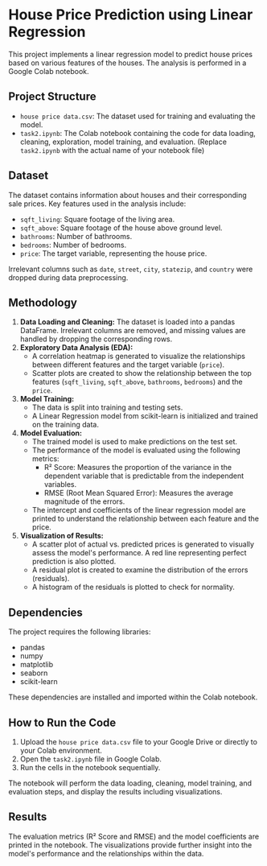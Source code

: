 # House Price Prediction using Linear Regression

This project implements a linear regression model to predict house prices based on various features of the houses. The analysis is performed in a Google Colab notebook.

## Project Structure

-   `house price data.csv`: The dataset used for training and evaluating the model.
-   `task2.ipynb`: The Colab notebook containing the code for data loading, cleaning, exploration, model training, and evaluation. (Replace `task2.ipynb` with the actual name of your notebook file)

## Dataset

The dataset contains information about houses and their corresponding sale prices. Key features used in the analysis include:

-   `sqft_living`: Square footage of the living area.
-   `sqft_above`: Square footage of the house above ground level.
-   `bathrooms`: Number of bathrooms.
-   `bedrooms`: Number of bedrooms.
-   `price`: The target variable, representing the house price.

Irrelevant columns such as `date`, `street`, `city`, `statezip`, and `country` were dropped during data preprocessing.

## Methodology

1.  **Data Loading and Cleaning:** The dataset is loaded into a pandas DataFrame. Irrelevant columns are removed, and missing values are handled by dropping the corresponding rows.
2.  **Exploratory Data Analysis (EDA):**
    -   A correlation heatmap is generated to visualize the relationships between different features and the target variable (`price`).
    -   Scatter plots are created to show the relationship between the top features (`sqft_living`, `sqft_above`, `bathrooms`, `bedrooms`) and the `price`.
3.  **Model Training:**
    -   The data is split into training and testing sets.
    -   A Linear Regression model from scikit-learn is initialized and trained on the training data.
4.  **Model Evaluation:**
    -   The trained model is used to make predictions on the test set.
    -   The performance of the model is evaluated using the following metrics:
        -   R² Score: Measures the proportion of the variance in the dependent variable that is predictable from the independent variables.
        -   RMSE (Root Mean Squared Error): Measures the average magnitude of the errors.
    -   The intercept and coefficients of the linear regression model are printed to understand the relationship between each feature and the price.
5.  **Visualization of Results:**
    -   A scatter plot of actual vs. predicted prices is generated to visually assess the model's performance. A red line representing perfect prediction is also plotted.
    -   A residual plot is created to examine the distribution of the errors (residuals).
    -   A histogram of the residuals is plotted to check for normality.

## Dependencies

The project requires the following libraries:

-   pandas
-   numpy
-   matplotlib
-   seaborn
-   scikit-learn

These dependencies are installed and imported within the Colab notebook.

## How to Run the Code

1.  Upload the `house price data.csv` file to your Google Drive or directly to your Colab environment.
2.  Open the `task2.ipynb` file in Google Colab.
3.  Run the cells in the notebook sequentially.

The notebook will perform the data loading, cleaning, model training, and evaluation steps, and display the results including visualizations.

## Results

The evaluation metrics (R² Score and RMSE) and the model coefficients are printed in the notebook. The visualizations provide further insight into the model's performance and the relationships within the data.

